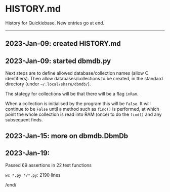 # HISTORY.md

History for Quickiebase. New entries go at end.

----

## 2023-Jan-09: created HISTORY.md

## 2023-Jan-09: started dbmdb.py

Next steps are to define allowed database/collection names (allow C
identifiers). Then allow databases/collections to be created, in the
standard directory (under `~/.local/share/dbmdb/`).

The stategy for collections will be that there will be a flag `inRam`.

When a collection is initialised by the program this will be `False`.
It will continue to be `False` until a method such as `find()` is performed,
at which point the whole collection is read into RAM (once) to do the
`find()` and any subsequent finds.

## 2023-Jan-15: more on dbmdb.DbmDb

## 2023-Jan-19:

Passed 69 assertions in 22 test functions

`wc *.py */*.py`: 2190 lines

/end/
